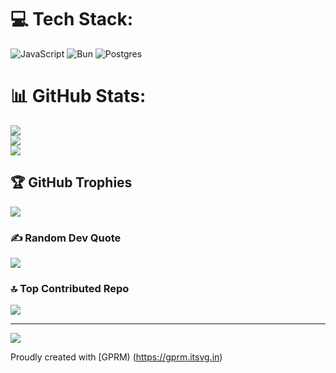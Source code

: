 
# 💻 Tech Stack:
![JavaScript](https://img.shields.io/badge/javascript-%23323330.svg?style=for-the-badge&logo=javascript&logoColor=%23F7DF1E) ![Bun](https://img.shields.io/badge/Bun-%23000000.svg?style=for-the-badge&logo=bun&logoColor=white) ![Postgres](https://img.shields.io/badge/postgres-%23316192.svg?style=for-the-badge&logo=postgresql&logoColor=white)
# 📊 GitHub Stats:
![](https://github-readme-stats.vercel.app/api?username=YouFoundAlpha&theme=dark&hide_border=false&include_all_commits=true&count_private=true)<br/>
![](https://github-readme-streak-stats.herokuapp.com/?user=YouFoundAlpha&theme=dark&hide_border=false)<br/>
![](https://github-readme-stats.vercel.app/api/top-langs/?username=YouFoundAlpha&theme=dark&hide_border=false&include_all_commits=true&count_private=true&layout=compact)

## 🏆 GitHub Trophies
![](https://github-profile-trophy.vercel.app/?username=YouFoundAlpha&theme=radical&no-frame=false&no-bg=true&margin-w=4)

### ✍️ Random Dev Quote
![](https://quotes-github-readme.vercel.app/api?type=vetical&theme=radical)

### 🔝 Top Contributed Repo
![](https://github-contributor-stats.vercel.app/api?username=YouFoundAlpha&limit=5&theme=dark&combine_all_yearly_contributions=true)

---
[![](https://visitcount.itsvg.in/api?id=YouFoundAlpha&icon=0&color=0)](https://visitcount.itsvg.in)

Proudly created with [GPRM) (https://gprm.itsvg.in)
